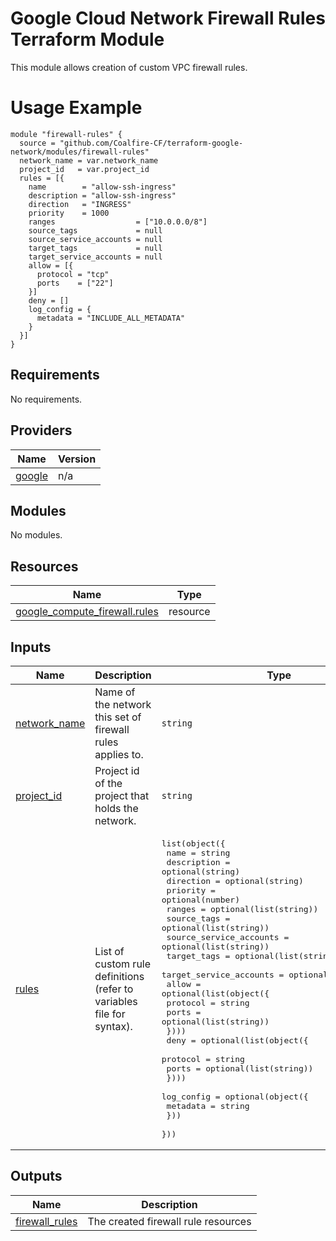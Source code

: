 # Google Cloud Network Firewall Rules Terraform Module

This module allows creation of custom VPC firewall rules.

# Usage Example

```hcl
module "firewall-rules" {
  source = "github.com/Coalfire-CF/terraform-google-network/modules/firewall-rules"
  network_name = var.network_name
  project_id   = var.project_id
  rules = [{
    name        = "allow-ssh-ingress"
    description = "allow-ssh-ingress"
    direction   = "INGRESS"
    priority    = 1000
    ranges                  = ["10.0.0.0/8"]
    source_tags             = null
    source_service_accounts = null
    target_tags             = null
    target_service_accounts = null
    allow = [{
      protocol = "tcp"
      ports    = ["22"]
    }]
    deny = []
    log_config = {
      metadata = "INCLUDE_ALL_METADATA"
    }
  }]
}
```

<!-- BEGIN_TF_DOCS -->
## Requirements

No requirements.

## Providers

| Name | Version |
|------|---------|
| <a name="provider_google"></a> [google](#provider\_google) | n/a |

## Modules

No modules.

## Resources

| Name | Type |
|------|------|
| [google_compute_firewall.rules](https://registry.terraform.io/providers/hashicorp/google/latest/docs/resources/compute_firewall) | resource |

## Inputs

| Name | Description | Type | Default | Required |
|------|-------------|------|---------|:--------:|
| <a name="input_network_name"></a> [network\_name](#input\_network\_name) | Name of the network this set of firewall rules applies to. | `string` | n/a | yes |
| <a name="input_project_id"></a> [project\_id](#input\_project\_id) | Project id of the project that holds the network. | `string` | n/a | yes |
| <a name="input_rules"></a> [rules](#input\_rules) | List of custom rule definitions (refer to variables file for syntax). | <pre>list(object({<br/>    name                    = string<br/>    description             = optional(string)<br/>    direction               = optional(string)<br/>    priority                = optional(number)<br/>    ranges                  = optional(list(string))<br/>    source_tags             = optional(list(string))<br/>    source_service_accounts = optional(list(string))<br/>    target_tags             = optional(list(string))<br/>    target_service_accounts = optional(list(string))<br/>    allow = optional(list(object({<br/>      protocol = string<br/>      ports    = optional(list(string))<br/>    })))<br/>    deny = optional(list(object({<br/>      protocol = string<br/>      ports    = optional(list(string))<br/>    })))<br/>    log_config = optional(object({<br/>      metadata = string<br/>    }))<br/>  }))</pre> | `[]` | no |

## Outputs

| Name | Description |
|------|-------------|
| <a name="output_firewall_rules"></a> [firewall\_rules](#output\_firewall\_rules) | The created firewall rule resources |
<!-- END_TF_DOCS -->
